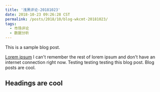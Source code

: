 ```yaml
---
title: '浅黑评论-20181023'
date: 2018-10-23 09:26:28 CST
permalink: /posts/2018/10/blog-wkcmt-20181023/
tags:
  - 市场评论 
  - 数据分析
---
```


This is a sample blog post. 

[Lorem ipsum](/report/wkcmt-20181022.html)
I can't remember the rest of lorem ipsum and don't have an internet connection right now. Testing testing testing this blog post. Blog posts are cool.

Headings are cool
------